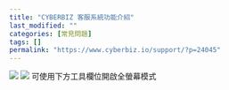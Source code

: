 ```yaml
---
title: "CYBERBIZ 客服系統功能介紹"
last_modified: ""
categories: [常見問題]
tags: []
permalink: "https://www.cyberbiz.io/support/?p=24045"
---
```


![](https://www.cyberbiz.io/support/wp-content/uploads/2021/08/企業版.png)
![](https://www.cyberbiz.io/support/wp-content/uploads/2021/12/fountain-pen.png) 可使用下方工具欄位開啟全螢幕模式

